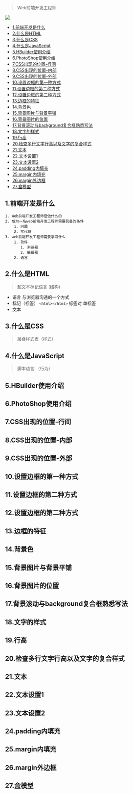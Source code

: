> Web前端开发工程师

![](https://img.shields.io/badge/Web-HTML-green)

- [1.前端开发是什么](#1前端开发是什么)
- [2.什么是HTML](#2什么是html)
- [3.什么是CSS](#3什么是css)
- [4.什么是JavaScript](#4什么是javascript)
- [5.HBuilder使用介绍](#5hbuilder使用介绍)
- [6.PhotoShop使用介绍](#6photoshop使用介绍)
- [7.CSS出现的位置-行间](#7css出现的位置-行间)
- [8.CSS出现的位置-内部](#8css出现的位置-内部)
- [9.CSS出现的位置-外部](#9css出现的位置-外部)
- [10.设置边框的第一种方式](#10设置边框的第一种方式)
- [11.设置边框的第二种方式](#11设置边框的第二种方式)
- [12.设置边框的第二种方式](#12设置边框的第二种方式)
- [13.边框的特征](#13边框的特征)
- [14.背景色](#14背景色)
- [15.背景图片与背景平铺](#15背景图片与背景平铺)
- [16.背景图片的位置](#16背景图片的位置)
- [17.背景滚动与background复合框熟悉写法](#17背景滚动与background复合框熟悉写法)
- [18.文字的样式](#18文字的样式)
- [19.行高](#19行高)
- [20.检查多行文字行高以及文字的复合样式](#20检查多行文字行高以及文字的复合样式)
- [21.文本](#21文本)
- [22.文本设置1](#22文本设置1)
- [23.文本设置2](#23文本设置2)
- [24.padding内填充](#24padding内填充)
- [25.margin内填充](#25margin内填充)
- [26.margin外边框](#26margin外边框)
- [27.盒模型](#27盒模型)
## 1.前端开发是什么

    1. Web前端开发工程师是做什么的
    2. 成为一名web前端开发工程师需要具备的条件
        1. 兴趣
        2. 写代码
    3. web前端开发工程师需要学习什么
        1. 软件
           1. 浏览器
           2. 编辑器
        2. 语言

## 2.什么是HTML

> 超文本标记语言 (结构)

* 语言  与浏览器沟通的一个方式
* 标记（标签） `<html></html>` 标签对  单标签
* 文本



## 3.什么是CSS

> 层叠样式表（样式）




## 4.什么是JavaScript

> 脚本语言 （行为）




## 5.HBuilder使用介绍



## 6.PhotoShop使用介绍


## 7.CSS出现的位置-行间

## 8.CSS出现的位置-内部

## 9.CSS出现的位置-外部


## 10.设置边框的第一种方式

## 11.设置边框的第二种方式

## 12.设置边框的第二种方式

## 13.边框的特征


## 14.背景色

## 15.背景图片与背景平铺

## 16.背景图片的位置


## 17.背景滚动与background复合框熟悉写法

## 18.文字的样式

## 19.行高


## 20.检查多行文字行高以及文字的复合样式

## 21.文本

## 22.文本设置1

## 23.文本设置2

## 24.padding内填充

## 25.margin内填充

## 26.margin外边框

## 27.盒模型


